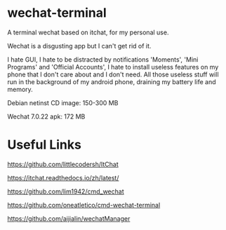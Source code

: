 # wechat-terminal
A terminal wechat based on itchat, for my personal use.

Wechat is a disgusting app but I can't get rid of it.

I hate GUI, I hate to be distracted by notifications 'Moments', 'Mini Programs' and 'Official Accounts', I hate to install useless features on my phone that I don't care about and I don't need. All those useless stuff will run in the background of my android phone, draining my battery life and memory.

Debian netinst CD image: 150-300 MB

Wechat 7.0.22 apk: 172 MB


# Useful Links
https://github.com/littlecodersh/ItChat

https://itchat.readthedocs.io/zh/latest/

https://github.com/lim1942/cmd_wechat

https://github.com/oneatletico/cmd-wechat-terminal

https://github.com/aijialin/wechatManager

